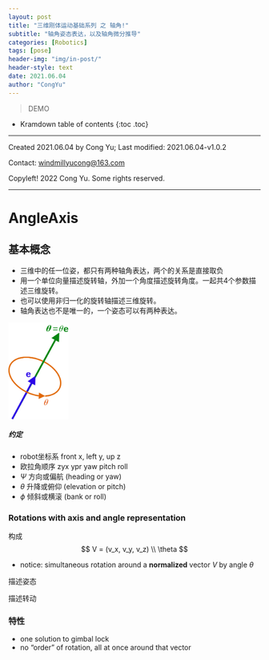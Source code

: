 ```yaml
---
layout: post
title: "三维刚体运动基础系列 之 轴角!"
subtitle: "轴角姿态表达，以及轴角微分推导"
categories: [Robotics]
tags: [pose]
header-img: "img/in-post/"
header-style: text
date: 2021.06.04
author: "CongYu"
---
```



>  DEMO

* Kramdown table of contents
{:toc .toc}

----

Created 2021.06.04 by Cong Yu; Last modified: 2021.06.04-v1.0.2

Contact: [windmillyucong@163.com](mailto:windmillyucong@163.com)

Copyleft! 2022 Cong Yu. Some rights reserved.

----


# AngleAxis

## 基本概念


- 三维中的任一位姿，都只有两种轴角表达，两个的关系是直接取负
- 用一个单位向量描述旋转轴，外加一个角度描述旋转角度。一起共4个参数描述三维旋转。
- 也可以使用非归一化的旋转轴描述三维旋转。
- 轴角表达也不是唯一的，一个姿态可以有两种表达。


<img src="https://raw.githubusercontent.com/YuYuCong/YuYuCong.github.io/develop/img/in-post/post-geometry/post-roatet-angleaxis.png" alt="img" style="zoom:40%;" align='center' text ="test_img_github.png"/>



##### 约定

- robot坐标系  front  x, left  y, up  z
- 欧拉角顺序 zyx ypr yaw pitch roll
- $\Psi$ 方向或偏航 (heading or yaw)
- $\theta$  升降或俯仰 (elevation or pitch)
- $\phi$ 倾斜或横滚 (bank or roll)



### Rotations with axis and angle representation

构成
$$
V = (v_x, v_y, v_z) 
\\
\theta
$$

- notice: simultaneous rotation around a **normalized** vector $V$ by angle $\theta$

描述姿态



描述转动



### 特性

- one solution to gimbal lock
- no “order” of rotation, all at once around that vector

